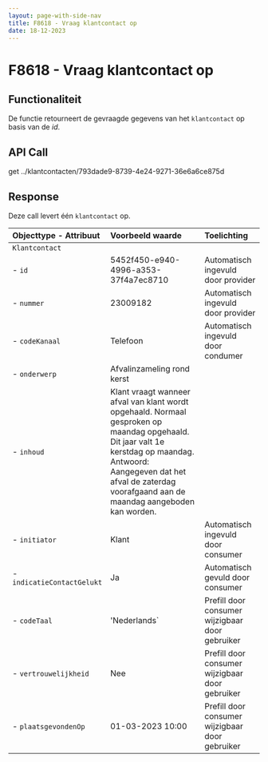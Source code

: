 ```yaml
---
layout: page-with-side-nav
title: F8618 - Vraag klantcontact op
date: 18-12-2023
---
```


# F8618 - Vraag klantcontact op

## Functionaliteit

De functie retourneert de gevraagde gegevens van het `klantcontact` op basis van de *id*.

## API Call

get ../klantcontacten/793dade9-8739-4e24-9271-36e6a6ce875d

## Response 

Deze call levert één `klantcontact` op. 

| Objecttype - Attribuut | Voorbeeld waarde | Toelichting |
| :----------- | :----------- | :----------- |
| `Klantcontact` | | |
| - `id` | 5452f450-e940-4996-a353-37f4a7ec8710 | Automatisch ingevuld door provider |
| - `nummer` | 23009182 | Automatisch ingevuld door provider |
| - `codeKanaal` | Telefoon | Automatisch ingevuld door condumer | 
| - `onderwerp` | Afvalinzameling rond kerst | |
| - `inhoud` | Klant vraagt wanneer afval van klant wordt opgehaald. Normaal gesproken op maandag opgehaald. Dit jaar valt 1e kerstdag op maandag. Antwoord: Aangegeven dat het afval de zaterdag voorafgaand aan de maandag aangeboden kan worden. | |
| - `initiator` | Klant | Automatisch ingevuld door consumer |
| - `indicatieContactGelukt` | Ja | Automatisch gevuld door consumer |
| - `codeTaal` | 'Nederlands` | Prefill door consumer wijzigbaar door gebruiker |
| - `vertrouwelijkheid` | Nee | Prefill door consumer wijzigbaar door gebruiker |
| - `plaatsgevondenOp` | 01-03-2023 10:00 | Prefill door consumer wijzigbaar door gebruiker |
